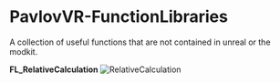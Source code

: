 # PavlovVR-FunctionLibraries
A collection of useful functions that are not contained in unreal or the modkit.

****FL_RelativeCalculation****
![RelativeCalculation](https://github.com/DarkAt26/PavlovVR-FunctionLibraries/assets/84019236/540aa11f-c346-4121-a141-d12bc9733778)
